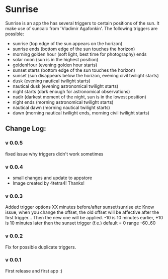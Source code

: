 # Sunrise

Sunrise is an app the has several triggers to certain positions of the sun. It make use of suncalc from 'Vladimir Agafonkin'. The following triggers are possible:

- sunrise (top edge of the sun appears on the horizon)
- sunrise ends (bottom edge of the sun touches the horizon)
- morning golden hour (soft light, best time for photography) ends
- solar noon (sun is in the highest position)
- goldenHour (evening golden hour starts)
- sunset starts (bottom edge of the sun touches the horizon)
- sunset (sun disappears below the horizon, evening civil twilight starts)
- dusk (evening nautical twilight starts)
- nautical dusk (evening astronomical twilight starts)
- night starts (dark enough for astronomical observations)
- nadir (darkest moment of the night, sun is in the lowest position)
- night ends (morning astronomical twilight starts)
- nautical dawn (morning nautical twilight starts)
- dawn (morning nautical twilight ends, morning civil twilight starts)

## Change Log:
### v 0.0.5
fixed issue why triggers didn't work sometimes

### v 0.0.4
- small changes and update to appstore
- Image created by 4tetra4! Thanks!

### v 0.0.3
Added trigger options XX minutes before/after sunset/sunrise etc
Know issue, when you change the offset, the old offset will be affective after the first trigger... Then the new one will be applied.
-10 is 10 minutes earlier, +10 is 10 minutes later then the sunset trigger (f.e.)
default = 0 range -60..60

### v 0.0.2
Fix for possible duplicate triggers.


### v 0.0.1
First release and first app :)





